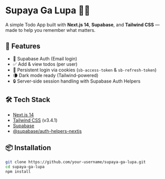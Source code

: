 # Supaya Ga Lupa 🧠📝

A simple Todo App built with **Next.js 14**, **Supabase**, and **Tailwind CSS** — made to help you remember what matters.

## 🚀 Features

- 🔐 Supabase Auth (Email login)
- ✅ Add & view todos (per user)
- 🍪 Persistent login via cookies (`sb-access-token` & `sb-refresh-token`)
- 🌘 Dark mode ready (Tailwind-powered)
- 🔒 Server-side session handling with Supabase Auth Helpers

## 🛠 Tech Stack

- [Next.js 14](https://nextjs.org/)
- [Tailwind CSS](https://tailwindcss.com/) (v3.4.1)
- [Supabase](https://supabase.com/)
- [@supabase/auth-helpers-nextjs](https://supabase.com/docs/guides/auth/server-side/nextjs)

## 📦 Installation

```bash
git clone https://github.com/your-username/supaya-ga-lupa.git
cd supaya-ga-lupa
npm install
